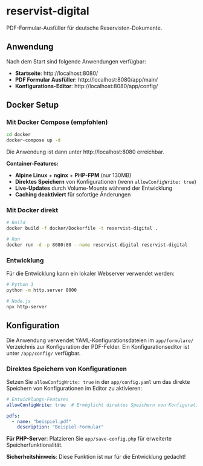 # reservist-digital

PDF-Formular-Ausfüller für deutsche Reservisten-Dokumente.

## Anwendung

Nach dem Start sind folgende Anwendungen verfügbar:

- **Startseite**: http://localhost:8080/
- **PDF Formular Ausfüller**: http://localhost:8080/app/main/
- **Konfigurations-Editor**: http://localhost:8080/app/config/

## Docker Setup

### Mit Docker Compose (empfohlen)

```bash
cd docker
docker-compose up -d
```

Die Anwendung ist dann unter http://localhost:8080 erreichbar.

**Container-Features:**
- **Alpine Linux** + **nginx** + **PHP-FPM** (nur 130MB)
- **Direktes Speichern** von Konfigurationen (wenn `allowConfigWrite: true`)
- **Live-Updates** durch Volume-Mounts während der Entwicklung
- **Caching deaktiviert** für sofortige Änderungen

### Mit Docker direkt

```bash
# Build
docker build -f docker/Dockerfile -t reservist-digital .

# Run
docker run -d -p 8080:80 --name reservist-digital reservist-digital
```

### Entwicklung

Für die Entwicklung kann ein lokaler Webserver verwendet werden:

```bash
# Python 3
python -m http.server 8000

# Node.js
npx http-server
```

## Konfiguration

Die Anwendung verwendet YAML-Konfigurationsdateien im `app/formulare/` Verzeichnis zur Konfiguration der PDF-Felder. Ein Konfigurationseditor ist unter `/app/config/` verfügbar.

### Direktes Speichern von Konfigurationen

Setzen Sie `allowConfigWrite: true` in der `app/config.yaml` um das direkte Speichern von Konfigurationen im Editor zu aktivieren:

```yaml
# Entwicklungs-Features
allowConfigWrite: true  # Ermöglicht direktes Speichern von Konfigurationen

pdfs:
  - name: "beispiel.pdf"
    description: "Beispiel-Formular"
```

**Für PHP-Server**: Platzieren Sie `app/save-config.php` für erweiterte Speicherfunktionalität.

**Sicherheitshinweis**: Diese Funktion ist nur für die Entwicklung gedacht!